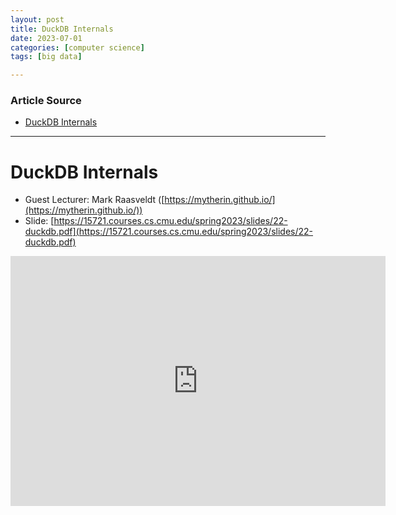 ```yaml
---
layout: post
title: DuckDB Internals  
date: 2023-07-01
categories: [computer science]
tags: [big data]

---
```


### Article Source

* [DuckDB Internals](https://www.youtube.com/watch?v=WlNLr-3NZBk)


---

# DuckDB Internals


* Guest Lecturer: Mark Raasveldt ([https://mytherin.github.io/](https://mytherin.github.io/))
* Slide: [https://15721.courses.cs.cmu.edu/spring2023/slides/22-duckdb.pdf](https://15721.courses.cs.cmu.edu/spring2023/slides/22-duckdb.pdf)

<iframe width="600" height="400" src="https://www.youtube.com/embed/bZOvAKGkzpQ" title="YouTube video player" frameborder="0" allow="accelerometer; autoplay; clipboard-write; encrypted-media; gyroscope; picture-in-picture; web-share" allowfullscreen></iframe>
